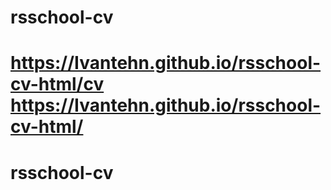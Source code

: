 # rsschool-cv
https://Ivantehn.github.io/rsschool-cv-html/cv
https://Ivantehn.github.io/rsschool-cv-html/
=======
# rsschool-cv
